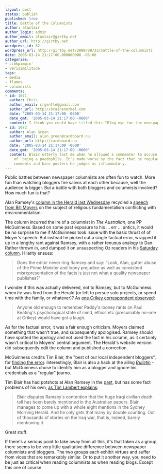 ```yaml
---
layout: post
status: publish
published: true
title: Battle of the Columnists
author: alastair
author_login: admin
author_email: alastair@girtby.net
author_url: http://girtby.net
wordpress_id: 82
wordpress_url: http://girtby.net/2008/09/23/battle-of-the-columnists
date: 2005-03-14 21:17:00.000000000 -06:00
categories:
- Linkpimpin'
- Verisimilitude
tags:
- media
- flames
- columnists
comments:
- id: 1071
  author: Chris
  author_email: crgentle@gmail.com
  author_url: http://brainsnorkel.com
  date: '2005-03-14 21:17:00 -0600'
  date_gmt: '2005-03-14 21:17:00 -0600'
  content: I think you could have titled this "Blog eye for the newspaper guy."
- id: 1072
  author: Alan Green
  author_email: alan.green@cardboard.nu
  author_url: http://cardboard.nu
  date: '2005-03-14 21:17:00 -0600'
  date_gmt: '2005-03-14 21:17:00 -0600'
  content: Blair utterly lost me when he allowed a commenter to accuse a reporter
    of  being a paedophile. It's made worse by the fact that he regularly vets his
    comments and bans posters he judges as inflammatory.
---
```

Public battles between newspaper columnists are often fun to watch. More fun than watching bloggers fire salvos at each other because, well the audience is bigger. But a battle with both bloggers and columnists involved? How much fun is that?

Alan Ramsey's [column in the Herald last Wednesday](http://www.smh.com.au/news/Alan-Ramsey/Seeing-beyond-blind-faith-to-a-dire-revelation/2005/03/08/1110160822380.html) recycled a [speech from Bill Moyers](http://www.commondreams.org/views04/1206-10.htm) on the subject of religious fundamentalism conflicting with environmentalism.

The column incurred the ire of a columnist in *The Australian*, one PP McGuinness. Based on some past exposure to his ... err ... antics, it would be no surprise to me if McGuinness took issue with the basic thrust of of Moyer's speech. But instead he picked out a single factual error, wrapped it up in a lengthy rant against Ramsey, with a rather tenuous analogy to Dan Rather thrown in, and dumped it on unsuspecting Oz readers in his [Saturday column](http://theaustralian.news.com.au/common/story_page/0,5744,12505761%255E7582,00.html). Hilarity ensues:

>Does the editor never ring Ramsey and say: "Look, Alan, gutter abuse of the Prime Minister and loony prejudice as well as consistent misrepresentation of the facts is just not what a quality newspaper publishes?"

I wonder if this was actually delivered, not to Ramsey, but to McGuinness when *he* was fired from the Herald (or left to persue solo projects, or spend time with the family, or whatever)? As [one Crikey correspondent observed](http://www.crikey.com.au/articles/2005/03/14-1056-3544.html):

>Anyone old enough to remember Paddy's looney rants on Paul Keating's psychological state of mind, ethics etc (presumably no-one at Crikey) would have got a laugh.

As for the factual error, it was a fair enough criticism. Moyers claimed something that wasn't true, and subsequently apologised. Ramsey should have spotted the apology and not used the fact in his column, as it certainly wasn't critical to Moyers' central argument.  The Herald's website version did subsequently edit the column and published a correction.

McGuinness credits Tim Blair, the "best of our local independent bloggers", for [finding the error](http://timblair.net/ee/index.php/weblog/oblivious_to_the_facts/). Interestingly, Blair is also a hack at the ailing *[Bulletin](http://bulletin.ninemsn.com.au/bulletin/site/)* - but McGuinness chose to identify him as a blogger and ignore his credentials as a "regular" journo.

Tim Blair has had potshots at Alan Ramsey in the [past](http://timblair.net/ee/index.php/weblog/comments/lancet_study_finally_mentioned/), but has some fact problems of his own, [as Tim Lambert explains](http://cgi.cse.unsw.edu.au/~lambert/cgi-bin/blog/2005/02/19#lancet16):

> Blair disputes Ramsey's contention that the huge Iraqi civilian death toll has been barely mentioned in the Australian papers. Blair manages to come up with a whole eight mentions in the Sydney Morning Herald. And he only gets that many by double counting. Out of thousands of stories on the Iraq war, that is, indeed, barely mentioning it.

Great stuff.

If there's a serious point to take away from all this, it's that taken as a group, there seems to be very little qualitative difference between newspaper columnists and bloggers. The two groups each exhibit virtues and suffer from vices that are remarkably similar. Or to put it another way, you need to be just as critical when reading columnists as when reading blogs.
Except this one of course.
